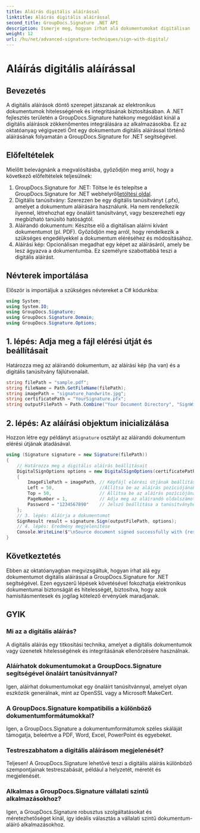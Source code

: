 ```yaml
---
title: Aláírás digitális aláírással
linktitle: Aláírás digitális aláírással
second_title: GroupDocs.Signature .NET API
description: Ismerje meg, hogyan írhat alá dokumentumokat digitálisan .NET-ben a GroupDocs.Signature használatával. Növelje a biztonságot és a hitelességet ezzel az átfogó oktatóanyaggal.
weight: 12
url: /hu/net/advanced-signature-techniques/sign-with-digital/
---
```


# Aláírás digitális aláírással

## Bevezetés
A digitális aláírások döntő szerepet játszanak az elektronikus dokumentumok hitelességének és integritásának biztosításában. A .NET fejlesztés területén a GroupDocs.Signature hatékony megoldást kínál a digitális aláírások zökkenőmentes integrálására az alkalmazásokba. Ez az oktatóanyag végigvezeti Önt egy dokumentum digitális aláírással történő aláírásának folyamatán a GroupDocs.Signature for .NET segítségével.
## Előfeltételek
Mielőtt belevágnánk a megvalósításba, győződjön meg arról, hogy a következő előfeltételek teljesülnek:
1.  GroupDocs.Signature for .NET: Töltse le és telepítse a GroupDocs.Signature for .NET webhelyről[letöltési oldal](https://releases.groupdocs.com/signature/net/).
2. Digitális tanúsítvány: Szerezzen be egy digitális tanúsítványt (.pfx), amelyet a dokumentum aláírására használunk. Ha nem rendelkezik ilyennel, létrehozhat egy önaláírt tanúsítványt, vagy beszerezheti egy megbízható tanúsító hatóságtól.
3. Aláírandó dokumentum: Készítse elő a digitálisan aláírni kívánt dokumentumot (pl. PDF). Győződjön meg arról, hogy rendelkezik a szükséges engedélyekkel a dokumentum eléréséhez és módosításához.
4. Aláírási kép: Opcionálisan megadhat egy képet az aláírásáról, amely be lesz ágyazva a dokumentumba. Ez személyre szabottabbá teszi a digitális aláírást.

## Névterek importálása
Először is importáljuk a szükséges névtereket a C# kódunkba:
```csharp
using System;
using System.IO;
using GroupDocs.Signature;
using GroupDocs.Signature.Domain;
using GroupDocs.Signature.Options;
```
## 1. lépés: Adja meg a fájl elérési útját és beállításait
Határozza meg az aláírandó dokumentum, az aláírási kép (ha van) és a digitális tanúsítvány fájlútvonalait.
```csharp
string filePath = "sample.pdf";
string fileName = Path.GetFileName(filePath);
string imagePath = "signature_handwrite.jpg";
string certificatePath = "YourSignature.pfx";
string outputFilePath = Path.Combine("Your Document Directory", "SignWithDigital", fileName);
```
## 2. lépés: Az aláírási objektum inicializálása
 Hozzon létre egy példányt a`Signature` osztályt az aláírandó dokumentum elérési útjának átadásával.
```csharp
using (Signature signature = new Signature(filePath))
{
    // Határozza meg a digitális aláírás beállításait
    DigitalSignOptions options = new DigitalSignOptions(certificatePath)
    {
        ImageFilePath = imagePath, // Képfájl elérési útjának beállítása (opcionális)
        Left = 50,                 //Állítsa be az aláírás pozíciójának X-koordinátáját
        Top = 50,                  // Állítsa be az aláírás pozíciójának Y-koordinátáját
        PageNumber = 1,            // Adja meg az aláírandó oldalszámot
        Password = "1234567890"    // Jelszó beállítása a tanúsítványhoz (ha szükséges)
    };
    // 3. lépés: Aláírja a dokumentumot
    SignResult result = signature.Sign(outputFilePath, options);
    // 4. lépés: Eredmény megjelenítése
    Console.WriteLine($"\nSource document signed successfully with {result.Succeeded.Count} signature(s).\nFile saved at {outputFilePath}.");
}
```

## Következtetés
Ebben az oktatóanyagban megvizsgáltuk, hogyan írhat alá egy dokumentumot digitális aláírással a GroupDocs.Signature for .NET segítségével. Ezen egyszerű lépések követésével fokozhatja elektronikus dokumentumai biztonságát és hitelességét, biztosítva, hogy azok hamisításmentesek és jogilag kötelező érvényűek maradjanak.
## GYIK
### Mi az a digitális aláírás?
A digitális aláírás egy titkosítási technika, amelyet a digitális dokumentumok vagy üzenetek hitelességének és integritásának ellenőrzésére használnak.
### Aláírhatok dokumentumokat a GroupDocs.Signature segítségével önaláírt tanúsítvánnyal?
Igen, aláírhat dokumentumokat egy önaláírt tanúsítvánnyal, amelyet olyan eszközök generálnak, mint az OpenSSL vagy a Microsoft MakeCert.
### A GroupDocs.Signature kompatibilis a különböző dokumentumformátumokkal?
Igen, a GroupDocs.Signature a dokumentumformátumok széles skáláját támogatja, beleértve a PDF, Word, Excel, PowerPoint és egyebeket.
### Testreszabhatom a digitális aláírásom megjelenését?
Teljesen! A GroupDocs.Signature lehetővé teszi a digitális aláírás különböző szempontjainak testreszabását, például a helyzetét, méretét és megjelenését.
### Alkalmas a GroupDocs.Signature vállalati szintű alkalmazásokhoz?
Igen, a GroupDocs.Signature robusztus szolgáltatásokat és méretezhetőséget kínál, így ideális választás a vállalati szintű dokumentum-aláíró alkalmazásokhoz.